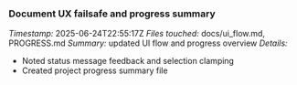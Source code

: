 ### Document UX failsafe and progress summary
*Timestamp:* 2025-06-24T22:55:17Z
*Files touched:* docs/ui_flow.md, PROGRESS.md
*Summary:* updated UI flow and progress overview
*Details:*
- Noted status message feedback and selection clamping
- Created project progress summary file
